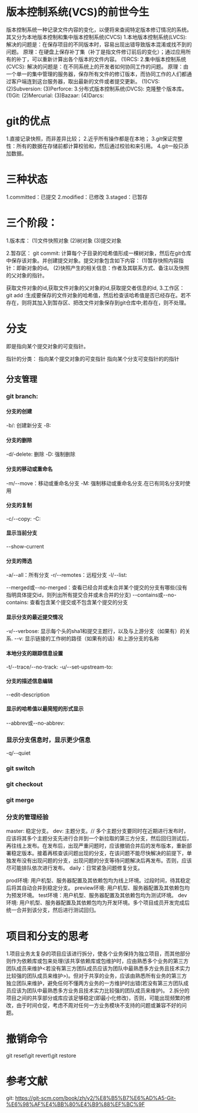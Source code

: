 # 版本控制系统(VCS)的前世今生
版本控制系统一种记录文件内容的变化，以便将来查阅特定版本修订情况的系统。其又分为本地版本控制和集中版本控制系统(CVCS)
1.本地版本控制系统(LVCS): 
  解决的问题是：在保存项目的不同版本时，容易出现出错导致版本混淆或找不到的问题。
  原理：在硬盘上保存补丁集（补丁是指文件修订前后的变化）；通过应用所有的补丁，可以重新计算出各个版本的文件内容。
  (1)RCS:
2.集中版本控制系统(CVCS): 
  解决的问题是：在不同系统上的开发者如何协同工作的问题。
  原理：由一个单一的集中管理的服务器，保存所有文件的修订版本，而协同工作的人们都通过客户端连到这台服务器，取出最新的文件或者提交更新。
  (1)CVS:
  (2)Subversion: 
  (3)Perforce: 
3.分布式版本控制系统(DVCS): 克隆整个版本库。
  (1)Git:
  (2)Mercurial:
  (3)Bazaar:
  (4)Darcs:

# git的优点
1.直接记录快照，而非差异比较；
2.近乎所有操作都是在本地；
3.git保证完整性：所有的数据在存储前都计算校验和，然后通过校验和来引用。
4.git一般只添加数据。

# 三种状态
1.committed：已提交
2.modified：已修改
3.staged：已暂存

# 三个阶段：
1.版本库：
  (1)文件快照对象
  (2)树对象
  (3)提交对象

2.暂存区：
  git commit: 
    计算每个子目录的哈希值形成一棵树对象，然后在git仓库中保存该对象。并创建提交对象。提交对象包含如下内容：
    (1)暂存快照内容指针：即新对象的id。
    (2)快照产生的相关信息：作者及其联系方式、备注以及快照的父对象的指针。

  获取文件对象的id,获取文件对象的父对象的id,获取提交者信息的id,
3.工作区：
  git add :生成要保存的文件对象的哈希值，然后检查该哈希值是否已经存在。若不存在，则将其加入到暂存区、把改文件对象保存到git仓库中;若存在，则不处理。
# 分支
即是指向某个提交对象的可变指针。

指针的分类：
指向某个提交对象的可变指针
指向某个分支可变指针的的指针
## 分支管理
### git branch:
#### 分支的创建
-b/: 创建新分支
-B:

#### 分支的删除
-d/-delete: 删除
-D: 强制删除

#### 分支的移动或重命名
-m/--move：移动或重命名分支
-M: 强制移动或重命名分支.在已有同名分支时使用

#### 分支的复制
-c/--copy:
-C:

#### 显示当前分支
--show-current
#### 分支的筛选
-a/--all：所有分支
-r/--remotes：远程分支
-l/--list: 

--merged或--no-merged：查看已经合并或未合并某个提交的分支有哪些(没有指明具体提交id，则列出所有提交合并或未合并的分支)
--contains或--no-contains: 查看包含某个提交或不包含某个提交的分支
#### 显示分支的最近提交情况
-v/--verbose: 显示每个头的sha1和提交主题行，以及与上游分支（如果有）的关系.
--v: 显示链接的工作树的路径（如果有的话）和上游分支的名称
#### 本地分支的跟踪信息设置
-t/--trace/--no-track:
-u/--set-upstream-to:
####  分支的描述信息编辑
--edit-description

#### 显示的哈希值以最简短的形式显示
--abbrev或--no-abbrev: 

### 显示分支信息时，显示更少信息
-q/--quiet

### git switch
### git checkout 
### git merge
### 






### 分支的管理经验
master: 稳定分支。
dev: 主题分支。// 多个主题分支要同时在近期进行发布时，应该将其多个主题分支先进行合并到一个新拉取的第三方分支，然后回归测试后，再往线上发布。在发布后，出现严重问题时，应该撤销合并后的发布版本，重新部署稳定版本。接着再核查该问题出现的分支，在该问题不能尽快解决的前提下，单独发布没有出现问题的分支，出现问题的分支等待问题解决后再发布。否则，应该尽可能排队依次进行发布。
daily：日常紧急问题修复分支。

prod环境: 用户机型、服务器配置及其依赖包均为线上环境。过段时间，待其稳定后将其自动合并到稳定分支。
preview环境: 用户机型、服务器配置及其依赖包均为预发环境。
test环境：用户机型、服务器配置及其依赖包均为测试环境。
dev环境: 用户机型、服务器配置及其依赖包均为开发环境。多个项目成员开发完成后统一合并到该分支，然后进行测试回归。

# 项目和分支的思考
1.项目业务太复杂的项目应该进行拆分，使各个业务保持为独立项目，而其他部分则作为依赖库或包来处理(该共享依赖库或包维护时，应由熟悉多个业务的第三方团队成员来维护<若没有第三方团队成员应该为团队中最熟悉多方业务且技术实力比较强的团队成员来维护>)。但对于共享的业务，应该由熟悉所有业务的第三方独立团队来维护，避免任何不懂两方业务的一方维护时出错(若没有第三方团队成员应该为团队中最熟悉多方业务且技术实力比较强的团队成员来维护)。
2.拆分的项目之间的共享部分或库应该足够稳定(即最小化修改)，否则，可能出现频繁的修改，由于时间仓促，考虑不周对任何一方业务模块不支持的问题或兼容不好的问题。

# 撤销命令
git reset\git revert\git restore

# 参考文献
git: https://git-scm.com/book/zh/v2/%E8%B5%B7%E6%AD%A5-Git-%E6%98%AF%E4%BB%80%E4%B9%88%EF%BC%9F


